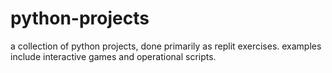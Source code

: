 # python-projects

a collection of python projects, done primarily as replit exercises. examples include interactive games and operational scripts.

